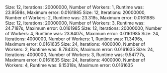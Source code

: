 Size: 12, Iterations: 20000000, Number of Workers: 1,	Runtime was: 23.9598s,	Maximum error: 0.0161985
Size: 12, Iterations: 20000000, Number of Workers: 2,	Runtime was: 23.318s,	Maximum error: 0.0161985
Size: 12, Iterations: 20000000, Number of Workers: 3,	Runtime was: 24.7187s,	Maximum error: 0.0161985
Size: 12, Iterations: 20000000, Number of Workers: 4,	Runtime was: 23.8407s,	Maximum error: 0.0161985
Size: 24, Iterations: 4000000, Number of Workers: 1,	Runtime was: 11.3496s,	Maximum error: 0.0161635
Size: 24, Iterations: 4000000, Number of Workers: 2,	Runtime was: 8.78432s,	Maximum error: 0.0161635
Size: 24, Iterations: 4000000, Number of Workers: 3,	Runtime was: 9.54777s,	Maximum error: 0.0161635
Size: 24, Iterations: 4000000, Number of Workers: 4,	Runtime was: 9.15318s,	Maximum error: 0.0161635
